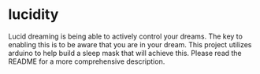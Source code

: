 lucidity
========

Lucid dreaming is being able to actively control your dreams. The key to enabling this is to be aware that you are in your dream. This project utilizes arduino to help build a sleep mask that will achieve this. Please read the README for a more comprehensive description.